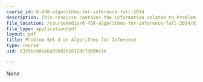 ```yaml
---
course_id: 6-438-algorithms-for-inference-fall-2014
description: This resource contains the information related to Problem Set 3.
file_location: /coursemedia/6-438-algorithms-for-inference-fall-2014/8329bcddae6a0560261612dc7d00bc1e_MIT6_438F14_ps3.pdf
file_type: application/pdf
layout: pdf
title: Problem Set 3 on Algorithms for Inference
type: course
uid: 8329bcddae6a0560261612dc7d00bc1e

---
```

None